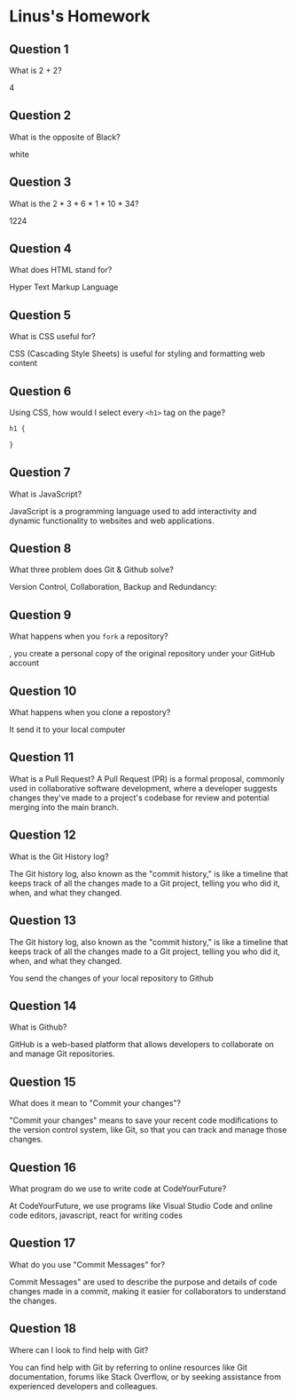 # Linus's Homework

## Question 1

What is 2 + 2?

4

## Question 2

What is the opposite of Black?

white

## Question 3

What is the  2 * 3 * 6 * 1 * 10 * 34?

1224

## Question 4 

What does HTML stand for?

Hyper Text Markup Language

## Question 5

What is CSS useful for?

CSS (Cascading Style Sheets) is useful for styling and formatting web content

## Question 6

Using CSS, how would I select every `<h1>` tag on the page?

```css
h1 {

}
```

## Question 7

What is JavaScript?

JavaScript is a programming language used to add interactivity and dynamic functionality to websites and web applications.

## Question 8

What three problem does Git & Github solve?

Version Control, Collaboration, Backup and Redundancy:
## Question 9

What happens when you `fork` a repository?

, you create a personal copy of the original repository under your GitHub account

## Question 10 

What happens when you clone a repostory?

It send it to your local computer

## Question 11

What is a Pull Request?
A Pull Request (PR) is a formal proposal, commonly used in collaborative software development, where a developer suggests changes they've made to a project's codebase for review and potential merging into the main branch.

## Question 12

What is the Git History log?

The Git history log, also known as the "commit history," is like a timeline that keeps track of all the changes made to a Git project, telling you who did it, when, and what they changed.

## Question 13

The Git history log, also known as the "commit history," is like a timeline that keeps track of all the changes made to a Git project, telling you who did it, when, and what they changed.

You send the changes of your local repository to Github

## Question 14

What is Github?

GitHub is a web-based platform that allows developers to collaborate on and manage Git repositories.

## Question 15

What does it mean to "Commit your changes"?

"Commit your changes" means to save your recent code modifications to the version control system, like Git, so that you can track and manage those changes.

## Question 16

What program do we use to write code at CodeYourFuture?

At CodeYourFuture, we use programs like Visual Studio Code and online code editors, javascript, react for writing codes

## Question 17

What do you use "Commit Messages" for?

Commit Messages" are used to describe the purpose and details of code changes made in a commit, making it easier for collaborators to understand the changes.

## Question 18

Where can I look to find help with Git?

You can find help with Git by referring to online resources like Git documentation, forums like Stack Overflow, or by seeking assistance from experienced developers and colleagues.

